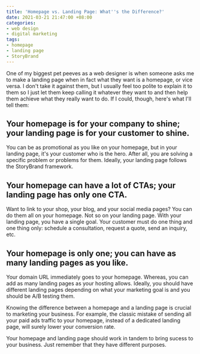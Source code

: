 ```yaml
---
title: 'Homepage vs. Landing Page: What''s the Difference?'
date: 2021-03-21 21:47:00 +08:00
categories:
- web design
- digital marketing
tags:
- homepage
- landing page
- StoryBrand
---
```


One of my biggest pet peeves as a web designer is when someone asks me to make a landing page when in fact what they want is a homepage, or vice versa. I don't take it against them, but I usually feel too polite to explain it to them so I just let them keep calling it whatever they want to and then help them achieve what they really want to do. If I could, though, here's what I'll tell them:

## Your homepage is for your company to shine; your landing page is for your customer to shine.

You can be as promotional as you like on your homepage, but in your landing page, it's your customer who is the hero. After all, you are solving a specific problem or problems for them. Ideally, your landing page follows the StoryBrand framework.

## Your homepage can have a lot of CTAs; your landing page has only one CTA.

Want to link to your shop, your blog, and your social media pages? You can do them all on your homepage. Not so on your landing page. With your landing page, you have a single goal. Your customer must do one thing and one thing only: schedule a consultation, request a quote, send an inquiry, etc.

## Your homepage is only one; you can have as many landing pages as you like.

Your domain URL immediately goes to your homepage. Whereas, you can add as many landing pages as your hosting allows. Ideally, you should have different landing pages depending on what your marketing goal is and you should be A/B testing them.

Knowing the difference between a homepage and a landing page is crucial to marketing your business. For example, the classic mistake of sending all your paid ads traffic to your homepage, instead of a dedicated landing page, will surely lower your conversion rate.

Your homepage and landing page should work in tandem to bring sucess to your business. Just remember that they have different purposes.